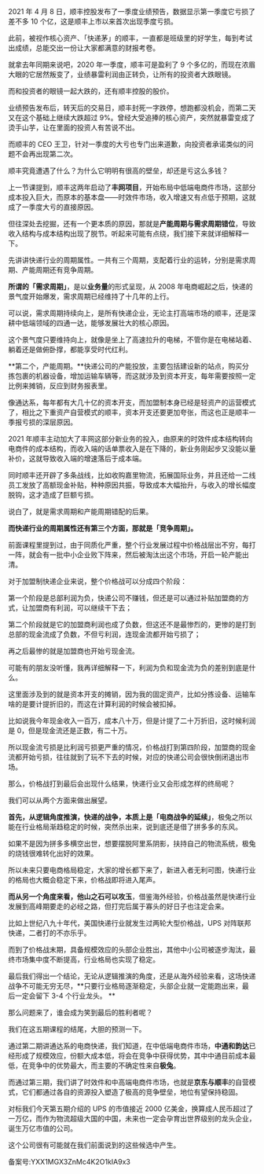 2021 年 4 月 8 日，顺丰控股发布了一季度业绩预告，数据显示第一季度它亏损了差不多 10 个亿，这是顺丰上市以来首次出现季度亏损。

此前，被视作核心资产、「快递茅」的顺丰，一直都是班级里的好学生，每到考试出成绩，总能交出一份让大家都满意的财报考卷。

就拿去年同期来说吧，2020 年一季度，顺丰可是盈利了 9 个多亿的，而现在浓眉大眼的它居然叛变了，业绩暴雷利润由正转负，让所有的投资者大跌眼镜。 

而和投资者的眼镜一起大跌的，还有顺丰控股的股价。

业绩预告发布后，转天后的交易日，顺丰封死一字跌停，想跑都没机会，而第二天又在这个基础上继续大跌超过 9\%。曾经大受追捧的核心资产，突然就暴雷变成了烫手山芋，让在里面的投资人有苦说不出。 

而顺丰的 CEO 王卫，针对一季度的大亏也专门出来道歉，向投资者承诺类似的问题不会再出现第二次。

顺丰究竟遭遇了什么？为什么它明明有很高的壁垒，却还是亏这么多钱？ 

上一节课提到，顺丰这两年启动了**丰网项目**，开始布局中低端电商件市场，这部分成本投入巨大，而原本的基本盘——时效件市场，收入增速又有点低于预期，这就成了一季度大亏的直接原因。 

但往深处去挖掘，还有一个更本质的原因，那就是**产能周期与需求周期错位**，导致收入结构与成本结构出现了脱节。听起来可能有点绕，我们接下来就详细解释一下。 

先讲讲快递行业的周期属性。一共有三个周期，支配着行业的运转，分别是需求周期、产能周期还有竞争周期。

**所谓的「需求周期」**，是以**业务量**的形式呈现，从 2008 年电商崛起之后，快递的景气度开始爆发，需求周期已经维持了十几年的上行。 

可以说，需求周期持续向上，是所有快递企业，无论主打高端市场的顺丰，还是深耕中低端领域的四通一达，能够发展壮大的核心原因。

这个景气度只要维持向上，就像是坐上了高速拉升的电梯，不管你是在电梯站着、躺着还是做俯卧撑，都能享受时代红利。 

**第二个，产能周期。**快递公司的产能投放，主要包括建设新的站点，购买分拣包裹的机器设备，增加运输车辆等，而这就涉及到资本开支，每年需要按照一定比例来摊销，反应到财务报表里。 

像通达系，每年都有大几十亿的资本开支，而加盟制本身已经是轻资产的运营模式了，相比之下重资产自营模式的顺丰，资本开支还要更加夸张，而这也正是顺丰一季报亏损的深层原因。

2021 年顺丰主动加大了丰网这部分新业务的投入，由原来的时效件成本结构转向电商件的成本结构，而收入端的话单票收入是在下降的，新业务刚起步又没能以量补价，这就导致收入端的增速落后于成本端。 

同时顺丰还开辟了多条战线，比如收购嘉里物流，拓展国际业务，并且还给一二线员工发放了高额现金补贴，种种原因共振，导致成本大幅抬升，与收入的增长幅度脱钩，这才造成了巨额亏损。

说白了，就是需求周期和产能周期错配的后果。

**而快递行业的周期属性还有第三个方面，那就是「竞争周期」。**

前面课程里提到过，由于同质化严重，整个行业发展过程中价格战层出不穷，每打一阵，就会有一批中小企业败下阵来，然后被淘汰出这个市场，开启一轮产能出清。 

对于加盟制快递企业来说，整个价格战可以分成四个阶段：

第一个阶段是总部利润为负，快递公司不赚钱，但还是可以通过补贴加盟商的方式，让加盟商有利润，可以继续干下去；

第二个阶段就是它的加盟商利润也成了负数，但这还不是最惨烈的，更惨的是打到总部的现金流成了负数，不但亏利润，连现金流都开始亏损了； 

再之后最惨的就是加盟商也开始亏现金流。 

可能有的朋友没听懂，我再详细解释一下，利润为负和现金流为负的差别到底是什么。

这里面涉及到的就是资本开支的摊销，因为我的固定资产，比如分拣设备、运输车啥的是要计提折旧的，而这在计算利润的时候会被扣掉。

比如说我今年现金收入一百万，成本八十万，但是计提了二十万折旧，这时候利润是 0，但是现金流还是正数，有二十万。

所以现金流亏损是比利润亏损更严重的情况，价格战打到第四阶段，加盟商的现金流都开始亏损，往往就到了玩不下去的时候，对应的快递公司会很快倒闭退出市场。 

那么，价格战打到最后会出现什么结果，快递行业又会形成怎样的终局呢？ 

我们可以从两个方面来做出展望。 

**首先，从逻辑角度推演，快递的战争，本质上是「电商战争的延续」**，极兔之所以能在行业格局渐趋稳定的时候，突然杀出来，说到底还是借了拼多多的东风。 

如果不是因为拼多多横空出世，想要摆脱阿里系阴影，扶持自己的物流系统，极兔的烧钱很难转化出好的效果。

所以未来只要电商格局稳定，大家的增长都下来了，新进入者无利可图，快递行业的格局也大概会稳定下来，价格战即将进入尾声。 

**而从另一个角度来看，他山之石可以攻玉**，借鉴海外经验，价格战虽然是快递行业发展到高峰期要走的必经之路，但打完后属于寡头的好日子也注定会来。

比如上世纪八九十年代，美国快递行业就发生过两轮大型价格战，UPS 对阵联邦快递，二者打的不亦乐乎。

而到了价格战末期，具备规模效应的头部企业胜出，其他中小公司被逐步淘汰，最终市场集中度不断提高，行业格局也实现了稳定。

最后我们得出一个结论，无论从逻辑推演的角度，还是从海外经验来看，这场快递战争不可能无穷无尽，**只要行业格局逐渐稳定，头部企业就一定能跑出来，最后一定会留下 3-4 个行业龙头。 **

那么问题来了，谁会成为笑到最后的胜利者呢？ 

我们在这五期课程的结尾，大胆的预测一下。

通过第二期讲通达系的电商快递，我们知道，在中低端电商件市场，**中通和韵达**已经形成了规模效应，份额大成本低，将会在竞争中获得优势，其中中通目前成本最低，在竞争中的优势最大，而主要的不确定性来自**极兔**。

而通过第三期，我们讲了时效件和中高端电商件市场，也就是**京东与顺丰**的自营模式，它们都通过各自的资源投入塑造了极高的竞争壁垒，地位有望保持稳固。

对标我们今天第五期介绍的 UPS 的市值接近 2000 亿美金，换算成人民币超过了一万亿，而作为物流超级大国的中国，未来也一定会孕育出世界级别的龙头企业，诞生万亿市值的公司。 

这个公司很有可能就在我们前面说到的这些候选中产生。

  

备案号:YXX1MGX3ZnMc4K2O1kIA9x3